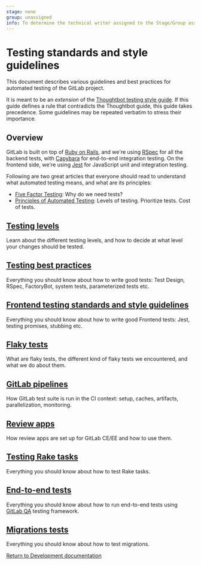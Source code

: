 ```yaml
---
stage: none
group: unassigned
info: To determine the technical writer assigned to the Stage/Group associated with this page, see https://about.gitlab.com/handbook/engineering/ux/technical-writing/#assignments
---
```


# Testing standards and style guidelines

This document describes various guidelines and best practices for automated
testing of the GitLab project.

It is meant to be an _extension_ of the [Thoughtbot testing
style guide](https://github.com/thoughtbot/guides/tree/master/testing-rspec). If
this guide defines a rule that contradicts the Thoughtbot guide, this guide
takes precedence. Some guidelines may be repeated verbatim to stress their
importance.

## Overview

GitLab is built on top of [Ruby on Rails](https://rubyonrails.org/), and we're using [RSpec](https://github.com/rspec/rspec-rails#feature-specs) for all
the backend tests, with [Capybara](https://github.com/teamcapybara/capybara) for end-to-end integration testing.
On the frontend side, we're using [Jest](https://jestjs.io/) for JavaScript unit and
integration testing.

Following are two great articles that everyone should read to understand what
automated testing means, and what are its principles:

- [Five Factor Testing](https://madeintandem.com/blog/five-factor-testing/): Why do we need tests?
- [Principles of Automated Testing](https://www.lihaoyi.com/post/PrinciplesofAutomatedTesting.html): Levels of testing. Prioritize tests. Cost of tests.

## [Testing levels](testing_levels.md)

Learn about the different testing levels, and how to decide at what level your
changes should be tested.

## [Testing best practices](best_practices.md)

Everything you should know about how to write good tests: Test Design, RSpec, FactoryBot,
system tests, parameterized tests etc.

## [Frontend testing standards and style guidelines](frontend_testing.md)

Everything you should know about how to write good Frontend tests: Jest,
testing promises, stubbing etc.

## [Flaky tests](flaky_tests.md)

What are flaky tests, the different kind of flaky tests we encountered, and what
we do about them.

## [GitLab pipelines](../pipelines.md)

How GitLab test suite is run in the CI context: setup, caches, artifacts,
parallelization, monitoring.

## [Review apps](review_apps.md)

How review apps are set up for GitLab CE/EE and how to use them.

## [Testing Rake tasks](testing_rake_tasks.md)

Everything you should know about how to test Rake tasks.

## [End-to-end tests](end_to_end/index.md)

Everything you should know about how to run end-to-end tests using
[GitLab QA](https://gitlab.com/gitlab-org/gitlab-qa) testing framework.

## [Migrations tests](testing_migrations_guide.md)

Everything you should know about how to test migrations.

[Return to Development documentation](../index.md)
